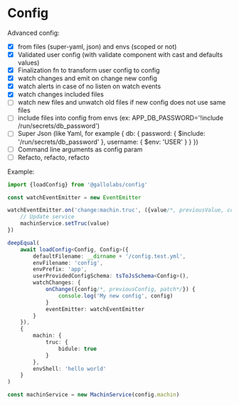 # Config

Advanced config:
- [X] from files (super-yaml, json) and envs (scoped or not)
- [X] Validated user config (with validate component with cast and defaults values)
- [X] Finalization fn to transform user config to config
- [X] watch changes and emit on change new config
- [X] watch alerts in case of no listen on watch events
- [X] watch changes included files
- [ ] watch new files and unwatch old files if new config does not use same files
- [ ] include files into config from envs (ex: APP_DB_PASSWORD='!include /run/secrets/db_password')
- [ ] Super Json (like Yaml, for example { db: { password: { $include: '/run/secrets/db_password' }, username: { $env: 'USER' } } })
- [ ] Command line arguments as config param
- [ ] Refacto, refacto, refacto

Example:

```typescript
import {loadConfig} from '@gallolabs/config'

const watchEventEmitter = new EventEmitter

watchEventEmitter.on('change:machin.truc', ({value/*, previousValue, config, previousConfig*/}) => {
    // Update service
    machinService.setTruc(value)
})

deepEqual(
    await loadConfig<Config, Config>({
        defaultFilename: __dirname + '/config.test.yml',
        envFilename: 'config',
        envPrefix: 'app',
        userProvidedConfigSchema: tsToJsSchema<Config>(),
        watchChanges: {
            onChange({config/*, previousConfig, patch*/}) {
                console.log('My new config', config)
            }
            eventEmitter: watchEventEmitter
        }
    }),
    {
        machin: {
            truc: {
                bidule: true
            }
        },
        envShell: 'hello world'
    }
)

const machinService = new MachinService(config.machin)
```
